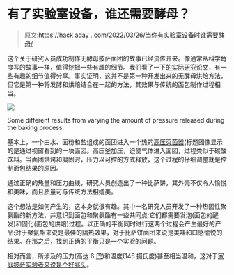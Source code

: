 # 有了实验室设备，谁还需要酵母？

> 原文:[https://hack aday . com/2022/03/26/当你有实验室设备时谁需要酵母/](https://hackaday.com/2022/03/26/who-needs-yeast-when-you-have-lab-equipment/)

这个关于研究人员成功制作无酵母披萨面团的故事已经流传开来。像通常从科学角度写的故事一样，值得挖掘一些有趣的细节。我们看了一下[的实际研究论文](https://aip.scitation.org/doi/full/10.1063/5.0081038)，有一些有趣的细节值得分享。事实证明，这并不是第一种开发出来的无酵母烘焙方法，但它是第一种将发酵和烘焙结合在一起的方法，其效果与传统的面包制作过程相当。

[![](../Images/f696d7c0fb9e36e3ad2a39ef9c260594.png)](https://hackaday.com/wp-content/uploads/2022/03/Dough-experiments.jpg)

Some different results from varying the amount of pressure released during the baking process.

基本上，一个由水、面粉和盐组成的面团进入一个热的[高压灭菌器](https://en.wikipedia.org/wiki/Autoclave)(标题图像显示的是通过视窗看到的一块面团。高压釜加压，迫使气体进入面团，过程类似于碳酸饮料。当面团烘烤和凝固时，压力以可控的方式释放，这个过程的仔细调整就是控制面包结果的原因。

通过正确的热量和压力曲线，研究人员创造出了一种比萨饼，其外壳不仅令人愉悦和美味，而且质量可与传统方法相媲美。

这个想法是如何产生的，这本身就很有趣。其中一名研究人员开发了一种热固性聚氨酯的新方法，并意识到面包和聚氨酯有一些共同点:它们都需要发泡(面包的醒发)和固化(面包的烘焙)过程。以正确的平衡同时进行这两个过程会产生最好的产品:对于聚氨酯来说是最佳的隔热效果，对于比萨饼面团来说是美味和口感愉悦的结果。在那之后，找到正确的平衡只是一个实验的问题。

相对而言，所涉及的压力(高达 6 [巴](https://en.wikipedia.org/wiki/Bar_(unit)))和温度(145 摄氏度)甚至相当温和，这对于[家庭披萨实验者来说是个好兆头](https://hackaday.com/2020/02/11/portable-pizza-oven-does-the-job-and-fast/)。